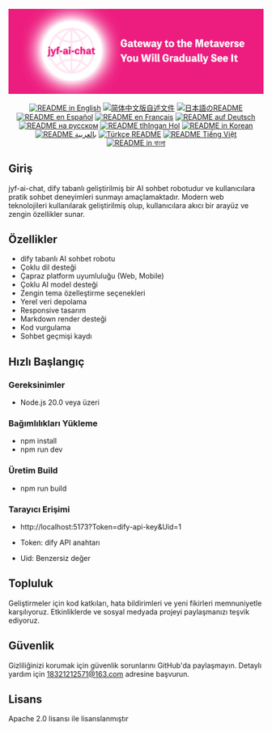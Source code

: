 ![cover-v5-optimized](./src/assets/imgs/jyf-ai-chat.png)

<div align="center">
  <a href="./README.md"><img alt="README in English" src="https://img.shields.io/badge/English-d9d9d9"></a>
  <a href="./readmes/README_CN.md"><img alt="简体中文版自述文件" src="https://img.shields.io/badge/简体中文-d9d9d9"></a>
  <a href="./readmes/README_JA.md"><img alt="日本語のREADME" src="https://img.shields.io/badge/日本語-d9d9d9"></a>
  <a href="./readmes/README_ES.md"><img alt="README en Español" src="https://img.shields.io/badge/Español-d9d9d9"></a>
  <a href="./readmes/README_FR.md"><img alt="README en Français" src="https://img.shields.io/badge/Français-d9d9d9"></a>
  <a href="./readmes/README_DE.md"><img alt="README auf Deutsch" src="https://img.shields.io/badge/Deutsch-d9d9d9"></a>
  <a href="./readmes/README_RU.md"><img alt="README на русском" src="https://img.shields.io/badge/Русский-d9d9d9"></a>
  <a href="./readmes/README_KL.md"><img alt="README tlhIngan Hol" src="https://img.shields.io/badge/Klingon-d9d9d9"></a>
  <a href="./readmes/README_KR.md"><img alt="README in Korean" src="https://img.shields.io/badge/한국어-d9d9d9"></a>
  <a href="./readmes/README_AR.md"><img alt="README بالعربية" src="https://img.shields.io/badge/العربية-d9d9d9"></a>
  <a href="./readmes/README_TR.md"><img alt="Türkçe README" src="https://img.shields.io/badge/Türkçe-d9d9d9"></a>
  <a href="./readmes/README_VI.md"><img alt="README Tiếng Việt" src="https://img.shields.io/badge/Ti%E1%BA%BFng%20Vi%E1%BB%87t-d9d9d9"></a>
  <a href="./readmes/README_BN.md"><img alt="README in বাংলা" src="https://img.shields.io/badge/বাংলা-d9d9d9"></a>
</div>

## Giriş
jyf-ai-chat, dify tabanlı geliştirilmiş bir AI sohbet robotudur ve kullanıcılara pratik sohbet deneyimleri sunmayı amaçlamaktadır. Modern web teknolojileri kullanılarak geliştirilmiş olup, kullanıcılara akıcı bir arayüz ve zengin özellikler sunar.

## Özellikler
- dify tabanlı AI sohbet robotu
- Çoklu dil desteği
- Çapraz platform uyumluluğu (Web, Mobile)
- Çoklu AI model desteği
- Zengin tema özelleştirme seçenekleri
- Yerel veri depolama
- Responsive tasarım
- Markdown render desteği
- Kod vurgulama
- Sohbet geçmişi kaydı

## Hızlı Başlangıç

### Gereksinimler
- Node.js 20.0 veya üzeri

### Bağımlılıkları Yükleme
- npm install
- npm run dev

### Üretim Build
- npm run build

### Tarayıcı Erişimi
- http://localhost:5173?Token=dify-api-key&Uid=1

- Token: dify API anahtarı
- Uid: Benzersiz değer

## Topluluk
Geliştirmeler için kod katkıları, hata bildirimleri ve yeni fikirleri memnuniyetle karşılıyoruz. Etkinliklerde ve sosyal medyada projeyi paylaşmanızı teşvik ediyoruz.

## Güvenlik
Gizliliğinizi korumak için güvenlik sorunlarını GitHub'da paylaşmayın. Detaylı yardım için 18321212571@163.com adresine başvurun.

## Lisans
Apache 2.0 lisansı ile lisanslanmıştır